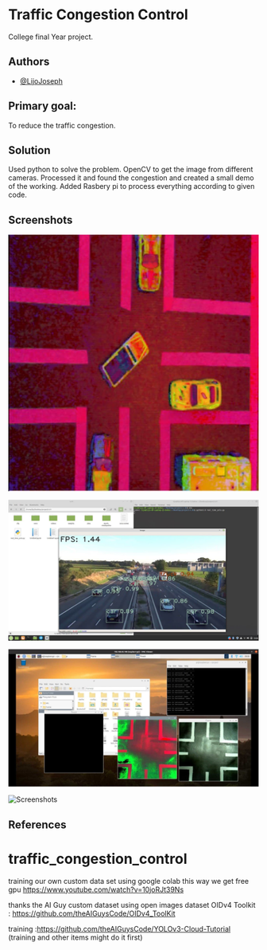 # Traffic Congestion Control

College final Year project. 


## Authors

- [@LijoJoseph](https://github.com/lijojosef)

## Primary goal:
To reduce the traffic congestion. 

## Solution
Used python to solve the problem. OpenCV to get the image from different cameras. Processed it and found the congestion and created a small demo of the working. Added Rasbery pi to process everything according to given code. 




## Screenshots

![Vehicle Detection](https://github.com/lijojosef/traffic_congestion_control/blob/master/photo_2022-01-20_12-21-58.jpg)

![Car count](https://github.com/lijojosef/traffic_congestion_control/blob/master/photo_2020-04-06_15-09-41.jpg)

![Whole process](https://github.com/lijojosef/traffic_congestion_control/blob/master/photo_2022-01-20_12-22-18.jpg)

![Screenshots]((https://github.com/lijojosef/traffic_congestion_control/blob/master/photo_2022-01-20_12-21-58.jpg)
)


## References

# traffic_congestion_control
training our own custom data set using google colab
this way we get free gpu 
https://www.youtube.com/watch?v=10joRJt39Ns

thanks the AI Guy
custom dataset using open images dataset OIDv4 Toolkit : https://github.com/theAIGuysCode/OIDv4_ToolKit

training :https://github.com/theAIGuysCode/YOLOv3-Cloud-Tutorial    (training and other items might do it first)

